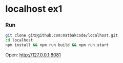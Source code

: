 # localhost ex1


### Run

```bash
git clone git@github.com:matbakcode/localhost.git
cd localhost
npm install && npm run build && npm run start
```
Open: http://127.0.0.1:8081


